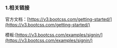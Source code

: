 ### 1.相关链接

官方文档：[https://v3.bootcss.com/getting-started/](https://v3.bootcss.com/getting-started/)

模板:[https://v3.bootcss.com/examples/signin/](https://v3.bootcss.com/examples/signin/)

